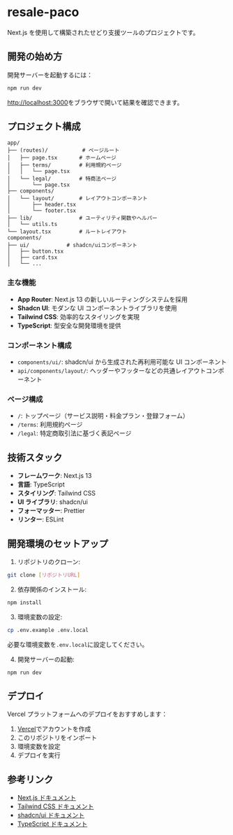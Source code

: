 # resale-paco

Next.js を使用して構築されたせどり支援ツールのプロジェクトです。

## 開発の始め方

開発サーバーを起動するには：

```bash
npm run dev
```

[http://localhost:3000](http://localhost:3000)をブラウザで開いて結果を確認できます。

## プロジェクト構成

```
app/
├── (routes)/           # ページルート
│   ├── page.tsx       # ホームページ
│   ├── terms/         # 利用規約ページ
│   │   └── page.tsx
│   └── legal/         # 特商法ページ
│       └── page.tsx
├── components/
│   └── layout/        # レイアウトコンポーネント
│       ├── header.tsx
│       └── footer.tsx
├── lib/               # ユーティリティ関数やヘルパー
│   └── utils.ts
└── layout.tsx         # ルートレイアウト
components/
├── ui/            # shadcn/uiコンポーネント
│   ├── button.tsx
│   ├── card.tsx
│   └── ...
```

### 主な機能

- **App Router**: Next.js 13 の新しいルーティングシステムを採用
- **Shadcn UI**: モダンな UI コンポーネントライブラリを使用
- **Tailwind CSS**: 効率的なスタイリングを実現
- **TypeScript**: 型安全な開発環境を提供

### コンポーネント構成

- `components/ui/`: shadcn/ui から生成された再利用可能な UI コンポーネント
- `api/components/layout/`: ヘッダーやフッターなどの共通レイアウトコンポーネント

### ページ構成

- `/`: トップページ（サービス説明・料金プラン・登録フォーム）
- `/terms`: 利用規約ページ
- `/legal`: 特定商取引法に基づく表記ページ

## 技術スタック

- **フレームワーク**: Next.js 13
- **言語**: TypeScript
- **スタイリング**: Tailwind CSS
- **UI ライブラリ**: shadcn/ui
- **フォーマッター**: Prettier
- **リンター**: ESLint

## 開発環境のセットアップ

1. リポジトリのクローン:

```bash
git clone [リポジトリURL]
```

2. 依存関係のインストール:

```bash
npm install
```

3. 環境変数の設定:

```bash
cp .env.example .env.local
```

必要な環境変数を`.env.local`に設定してください。

4. 開発サーバーの起動:

```bash
npm run dev
```

## デプロイ

Vercel プラットフォームへのデプロイをおすすめします：

1. [Vercel](https://vercel.com)でアカウントを作成
2. このリポジトリをインポート
3. 環境変数を設定
4. デプロイを実行

## 参考リンク

- [Next.js ドキュメント](https://nextjs.org/docs)
- [Tailwind CSS ドキュメント](https://tailwindcss.com/docs)
- [shadcn/ui ドキュメント](https://ui.shadcn.com)
- [TypeScript ドキュメント](https://www.typescriptlang.org/docs)
